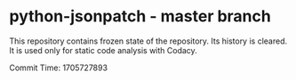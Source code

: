 # python-jsonpatch - master branch

This repository contains frozen state of the repository.
Its history is cleared. It is used only for static code
analysis with Codacy.

Commit Time: 1705727893